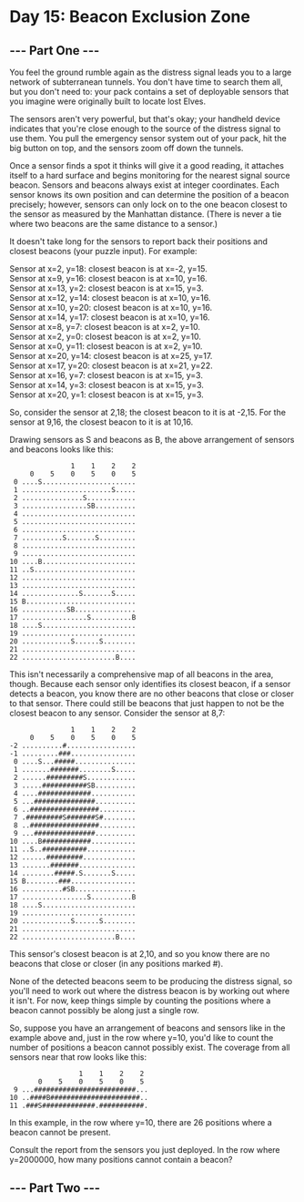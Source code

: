 ﻿# Day 15: Beacon Exclusion Zone

## --- Part One ---

You feel the ground rumble again as the distress signal leads you to a large network of subterranean tunnels. You don't have time to search them all, but you don't need to: your pack contains a set of deployable sensors that you imagine were originally built to locate lost Elves.

The sensors aren't very powerful, but that's okay; your handheld device indicates that you're close enough to the source of the distress signal to use them. You pull the emergency sensor system out of your pack, hit the big button on top, and the sensors zoom off down the tunnels.

Once a sensor finds a spot it thinks will give it a good reading, it attaches itself to a hard surface and begins monitoring for the nearest signal source beacon. Sensors and beacons always exist at integer coordinates. Each sensor knows its own position and can determine the position of a beacon precisely; however, sensors can only lock on to the one beacon closest to the sensor as measured by the Manhattan distance. (There is never a tie where two beacons are the same distance to a sensor.)

It doesn't take long for the sensors to report back their positions and closest beacons (your puzzle input). For example:

Sensor at x=2, y=18: closest beacon is at x=-2, y=15.  
Sensor at x=9, y=16: closest beacon is at x=10, y=16.  
Sensor at x=13, y=2: closest beacon is at x=15, y=3.  
Sensor at x=12, y=14: closest beacon is at x=10, y=16.  
Sensor at x=10, y=20: closest beacon is at x=10, y=16.  
Sensor at x=14, y=17: closest beacon is at x=10, y=16.  
Sensor at x=8, y=7: closest beacon is at x=2, y=10.  
Sensor at x=2, y=0: closest beacon is at x=2, y=10.  
Sensor at x=0, y=11: closest beacon is at x=2, y=10.  
Sensor at x=20, y=14: closest beacon is at x=25, y=17.  
Sensor at x=17, y=20: closest beacon is at x=21, y=22.  
Sensor at x=16, y=7: closest beacon is at x=15, y=3.  
Sensor at x=14, y=3: closest beacon is at x=15, y=3.  
Sensor at x=20, y=1: closest beacon is at x=15, y=3.  

So, consider the sensor at 2,18; the closest beacon to it is at -2,15. For the sensor at 9,16, the closest beacon to it is at 10,16.

Drawing sensors as S and beacons as B, the above arrangement of sensors and beacons looks like this:
```
               1    1    2    2
     0    5    0    5    0    5
 0 ....S.......................  
 1 ......................S.....  
 2 ...............S............  
 3 ................SB..........  
 4 ............................  
 5 ............................  
 6 ............................  
 7 ..........S.......S.........  
 8 ............................  
 9 ............................  
10 ....B.......................  
11 ..S.........................  
12 ............................  
13 ............................  
14 ..............S.......S.....  
15 B...........................  
16 ...........SB...............  
17 ................S..........B  
18 ....S.......................  
19 ............................  
20 ............S......S........  
21 ............................  
22 .......................B....  
```
This isn't necessarily a comprehensive map of all beacons in the area, though. Because each sensor only identifies its closest beacon, if a sensor detects a beacon, you know there are no other beacons that close or closer to that sensor. There could still be beacons that just happen to not be the closest beacon to any sensor. Consider the sensor at 8,7:
```
               1    1    2    2
     0    5    0    5    0    5
-2 ..........#.................
-1 .........###................
 0 ....S...#####...............
 1 .......#######........S.....
 2 ......#########S............
 3 .....###########SB..........
 4 ....#############...........
 5 ...###############..........
 6 ..#################.........
 7 .#########S#######S#........
 8 ..#################.........
 9 ...###############..........
10 ....B############...........
11 ..S..###########............
12 ......#########.............
13 .......#######..............
14 ........#####.S.......S.....
15 B........###................
16 ..........#SB...............
17 ................S..........B
18 ....S.......................
19 ............................
20 ............S......S........
21 ............................
22 .......................B....
```
This sensor's closest beacon is at 2,10, and so you know there are no beacons that close or closer (in any positions marked #).

None of the detected beacons seem to be producing the distress signal, so you'll need to work out where the distress beacon is by working out where it isn't. For now, keep things simple by counting the positions where a beacon cannot possibly be along just a single row.

So, suppose you have an arrangement of beacons and sensors like in the example above and, just in the row where y=10, you'd like to count the number of positions a beacon cannot possibly exist. The coverage from all sensors near that row looks like this:
```
                 1    1    2    2
       0    5    0    5    0    5
 9 ...#########################...
10 ..####B######################..
11 .###S#############.###########.
```
In this example, in the row where y=10, there are 26 positions where a beacon cannot be present.

Consult the report from the sensors you just deployed. In the row where y=2000000, how many positions cannot contain a beacon?

## --- Part Two ---